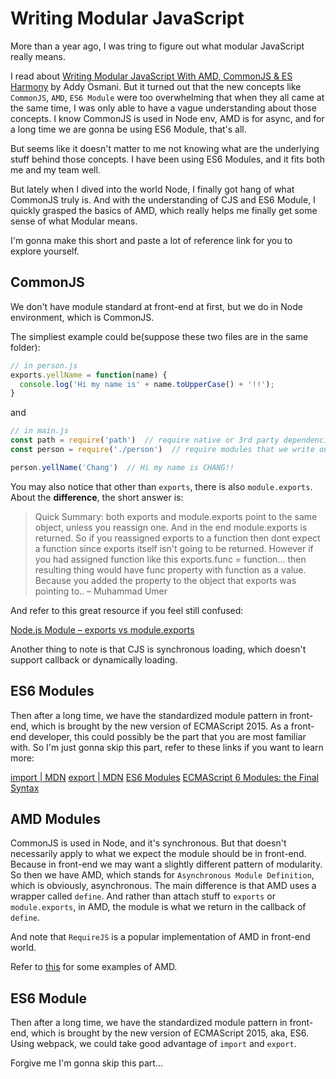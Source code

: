 # Writing Modular JavaScript

More than a year ago, I was tring to figure out what modular JavaScript really means. 

I read about [Writing Modular JavaScript With AMD, CommonJS & ES Harmony](https://addyosmani.com/writing-modular-js/) by Addy Osmani. But it turned out that the new concepts like `CommonJS`, `AMD`, `ES6 Module` were too overwhelming that when they all came at the same time, I was only able to have a vague understanding about those concepts. I know CommonJS is used in Node env, AMD is for async, and for a long time we are gonna be using ES6 Module, that's all.

But seems like it doesn't matter to me not knowing what are the underlying stuff behind those concepts. I have been using ES6 Modules, and it fits both me and my team well.

But lately when I dived into the world Node, I finally got hang of what CommonJS truly is. And with the understanding of CJS and ES6 Module, I quickly grasped the basics of AMD, which really helps me finally get some sense of what Modular means.

I'm gonna make this short and paste a lot of reference link for you to explore yourself.  

## CommonJS

We don't have module standard at front-end at first, but we do in Node environment, which is CommonJS.

The simpliest example could be(suppose these two files are in the same folder):

```js
// in person.js
exports.yellName = function(name) {
  console.log('Hi my name is' + name.toUpperCase() + '!!');
} 
```
and

```js
// in main.js
const path = require('path')  // require native or 3rd party dependencies
const person = require('./person')  // require modules that we write ourselves

person.yellName('Chang')  // Hi my name is CHANG!!
```

You may also notice that other than `exports`, there is also `module.exports`. About the **difference**, the short answer is:

> Quick Summary: both exports and module.exports point to the same object, unless you reassign one. And in the end module.exports is returned. So if you reassigned exports to a function then dont expect a function since exports itself isn't going to be returned. However if you had assigned function like this exports.func = function... then resulting thing would have func property with function as a value. Because you added the property to the object that exports was pointing to.. – Muhammad Umer

And refer to this great resource if you feel still confused:

[Node.js Module – exports vs module.exports](http://www.hacksparrow.com/node-js-exports-vs-module-exports.html)

Another thing to note is that CJS is synchronous loading, which doesn't support callback or dynamically loading.

## ES6 Modules

Then after a long time, we have the standardized module pattern in front-end, which is brought by the new version of ECMAScript 2015. As a front-end developer, this could possibly be the part that you are most familiar with. So I'm just gonna skip this part, refer to these links if you want to learn more:

[import | MDN](https://developer.mozilla.org/en/docs/Web/JavaScript/Reference/Statements/import)
[export | MDN](https://developer.mozilla.org/en/docs/web/javascript/reference/statements/export)
[ES6 Modules](http://exploringjs.com/es6/ch_modules.html)
[ECMAScript 6 Modules: the Final Syntax](http://2ality.com/2014/09/es6-modules-final.html)

## AMD Modules

CommonJS is used in Node, and it's synchronous. But that doesn't necessarily apply to what we expect the module should be in front-end. Because in front-end we may want a slightly different pattern of modularity. So then we have AMD, which stands for `Asynchronous Module Definition`, which is obviously, asynchronous. The main difference is that AMD uses a wrapper called `define`. And rather than attach stuff to `exports` or `module.exports`, in AMD, the module is what we return in the callback of `define`.

And note that `RequireJS` is a popular implementation of AMD in front-end world.

Refer to [this](https://addyosmani.com/writing-modular-js/) for some examples of AMD.

## ES6 Module

Then after a long time, we have the standardized module pattern in front-end, which is brought by the new version of ECMAScript 2015, aka, ES6. Using webpack, we could take good advantage of `import` and `export`.

Forgive me I'm gonna skip this part...
 
